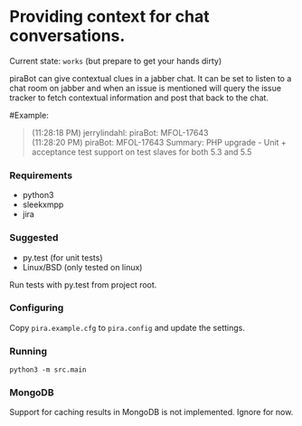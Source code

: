 Providing context for chat conversations.
===
Current state: `works` (but prepare to get your hands dirty)

piraBot can give contextual clues in a jabber chat. It can be set to listen to a chat room on jabber and when an issue is mentioned will query the issue tracker to fetch contextual information and post that back to the chat.

#Example:

>(11:28:18 PM) jerrylindahl: piraBot: MFOL-17643  
>(11:28:20 PM) piraBot: MFOL-17643 Summary: PHP upgrade - Unit + acceptance test support on test slaves for both 5.3 and 5.5

### Requirements
* python3
* sleekxmpp
* jira


### Suggested
* py.test (for unit tests)
* Linux/BSD (only tested on linux)

Run tests with py.test from project root.

### Configuring
Copy `pira.example.cfg` to `pira.config` and update the settings.

### Running

`python3 -m src.main`


### MongoDB
Support for caching results in MongoDB is not implemented. Ignore for now.
